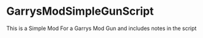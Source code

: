# GarrysModSimpleGunScript
This is a Simple Mod For a Garrys Mod Gun and includes notes in the script 
